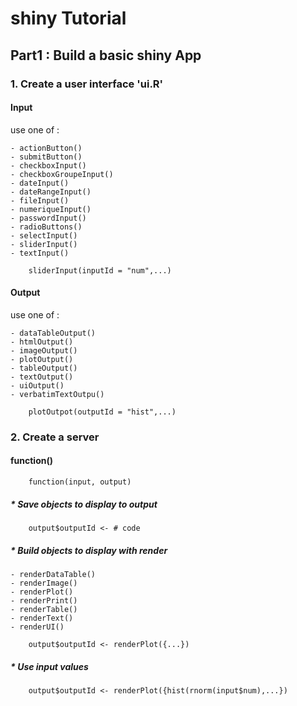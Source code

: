
# shiny Tutorial

## Part1 : Build a basic shiny App

### 1. Create a user interface 'ui.R'

#### Input

   use one of :

	- actionButton()
	- submitButton()
	- checkboxInput()
	- checkboxGroupeInput()
	- dateInput()
	- dateRangeInput()
	- fileInput()
	- numeriqueInput()
	- passwordInput()
	- radioButtons()
	- selectInput()
	- sliderInput()
	- textInput()

```
	sliderInput(inputId = "num",...)
```

#### Output

   use one of :

	- dataTableOutput()
	- htmlOutput()
	- imageOutput()
	- plotOutput()
	- tableOutput()
	- textOutput()
	- uiOutput()
	- verbatimTextOutpu()

```
	plotOutpot(outputId = "hist",...)
```



### 2. Create a server 

#### function()

```
	function(input, output)
```

##### * Save objects to display to output

```
	output$outputId <- # code
```
##### * Build objects to display with render

	- renderDataTable()
	- renderImage()
	- renderPlot()
	- renderPrint()
	- renderTable()
	- renderText()
	- renderUI()


```
	output$outputId <- renderPlot({...})
```
##### * Use input values 

```
	output$outputId <- renderPlot({hist(rnorm(input$num),...})
```	

